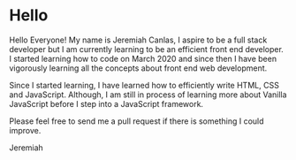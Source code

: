 # Hello

Hello Everyone! My name is Jeremiah Canlas, I aspire to be a full stack developer but I am currently learning to be an efficient front end developer. I started learning how to code on March 2020 and since then I have been vigorously learning all the concepts about front end web development.

Since I started learning, I have learned how to efficiently write HTML, CSS and JavaScript. Although, I am still in process of learning more about Vanilla JavaScript before I step into a JavaScript framework.

Please feel free to send me a pull request if there is something I could improve.

Jeremiah

